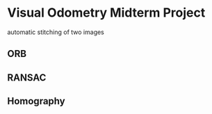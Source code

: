 # Visual Odometry Midterm Project
automatic stitching of two images

## ORB

## RANSAC

## Homography
